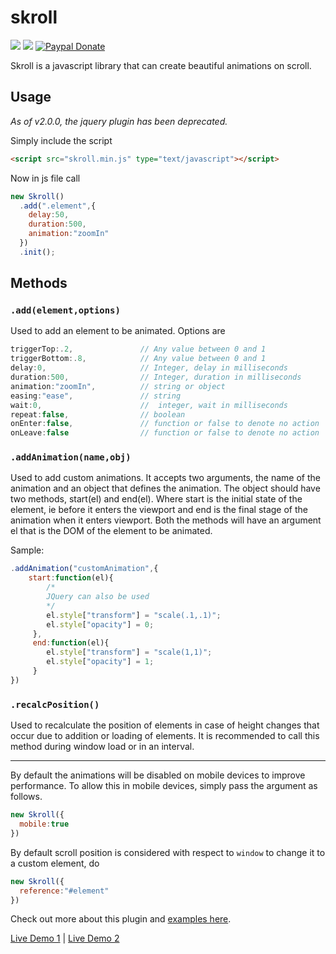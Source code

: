 # skroll
![](https://img.shields.io/badge/skroll.js-2.0.1-brightgreen.svg) ![](https://img.shields.io/badge/License-MIT-blue.svg) [![Paypal Donate](https://img.shields.io/badge/Donate-paypal-9c27b0.svg)](https://www.paypal.me/akzhy/10)

Skroll is a javascript library that can create beautiful animations on scroll.

## Usage
*As of v2.0.0, the jquery plugin has been deprecated.*

Simply include the script
```html
<script src="skroll.min.js" type="text/javascript"></script>
```
Now in js file call
```javascript
new Skroll()
  .add(".element",{
    delay:50,
    duration:500,
    animation:"zoomIn"
  })
  .init();
```

## Methods

### `.add(element,options)`

Used to add an element to be animated.
Options are
```javascript
triggerTop:.2,               // Any value between 0 and 1
triggerBottom:.8,            // Any value between 0 and 1
delay:0,                     // Integer, delay in milliseconds
duration:500,                // Integer, duration in milliseconds
animation:"zoomIn",          // string or object
easing:"ease",               // string
wait:0,                      //  integer, wait in milliseconds
repeat:false,                // boolean
onEnter:false,               // function or false to denote no action
onLeave:false                // function or false to denote no action
```

### `.addAnimation(name,obj)`

Used to add custom animations. It accepts two arguments, the name of the animation and an object that defines the animation. The object should have two methods, start(el) and end(el). Where start is the initial state of the element, ie before it enters the viewport and end is the final stage of the animation when it enters viewport. Both the methods will have an argument el that is the DOM of the element to be animated.

Sample:

```javascript
.addAnimation("customAnimation",{
    start:function(el){
        /*
        JQuery can also be used
        */
        el.style["transform"] = "scale(.1,.1)";
        el.style["opacity"] = 0;
     },
     end:function(el){
        el.style["transform"] = "scale(1,1)";
        el.style["opacity"] = 1;
     }
})
```
 

### `.recalcPosition()`

Used to recalculate the position of elements in case of height changes that occur due to addition or loading of elements. It is recommended to call this method during window load or in an interval.

---

By default the animations will be disabled on mobile devices to improve performance. To allow this in mobile devices, simply pass the argument as follows.

```javascript
new Skroll({
  mobile:true
})
```
By default scroll position is considered with respect to `window` to change it to a custom element, do

```javascript
new Skroll({
  reference:"#element"
})

```
Check out more about this plugin and [examples here](http://akzhy.com/shelf/skroll). 

[Live Demo 1](http://demos.akzhy.com/skroll/skroll-demo-1/) | [Live Demo 2](http://demos.akzhy.com/skroll/skroll-demo-2/)

